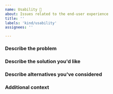 ```yaml
---
name: Usability 🚀
about: Issues related to the end-user experience
title: ''
labels: 'kind/usability'
assignees: ''

---
```

### Describe the problem
<!-- A clear and concise description of what the problem is. Ex. I'm always frustrated when [...] -->

### Describe the solution you'd like
<!-- A clear and concise description of what you want to happen. -->

### Describe alternatives you've considered
<!--A clear and concise description of any alternative solutions or features you've considered. -->

### Additional context
<!-- Add any other context or screenshots about the usability here. -->
